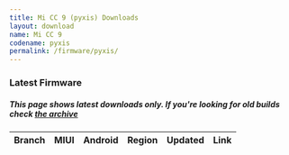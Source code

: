 ```yaml
---
title: Mi CC 9 (pyxis) Downloads
layout: download
name: Mi CC 9
codename: pyxis
permalink: /firmware/pyxis/
---
```


### Latest Firmware
##### This page shows latest downloads only. If you're looking for old builds check [the archive](/archive/firmware/pyxis/)


<div class="table-responsive-md" id="table-wrapper">
<table id="firmware" class="compact table table-striped table-hover table-sm">
    <thead class="thead-dark">
        <tr>
            <th>Branch</th>
            <th>MIUI</th>
            <th>Android</th>
            <th>Region</th>
            <th>Updated</th>
            <th>Link</th>
        </tr>
    </thead>
    <script>loadFirmwareDownloads('pyxis', 'latest')</script>
</table>
</div>
